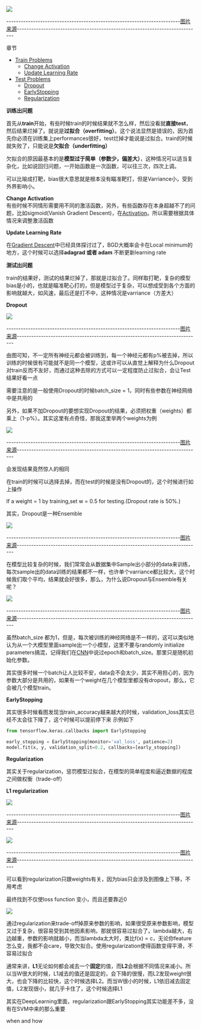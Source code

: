 ![](https://github.com/sherlcok314159/ML/blob/main/Images/Recipe_for_DNN.jpg)

------------------------------------------------------------------------[图片来源](https://www.youtube.com/watch?v=xki61j7z-30&list=PLJV_el3uVTsPy9oCRY30oBPNLCo89yu49&index=17&ab_channel=Hung-yiLee)----------------------------------------------------------------------------


章节
- [Train Problems](#train)
    - [Change Activation](#activation)
    - [Update Learning Rate](#lr)
- [Test Problems](#test)
    - [Dropout](#drop)
    - [EarlyStopping](#stop)
    - [Regularization](#regular)

**<div id='train'>训练出问题</div>**

首先从**train**开始，有些时候train的时候结果就不怎么样，然后没看就**直接test**，然后结果烂掉了。就说是**过拟合（overfitting）**。这个说法显然是错误的，因为首先你必须在训练集上performances很好，test烂掉才能说是过拟合。train的时候就失败了，只能说是**欠拟合（underfitting）**

欠拟合的原因最基本的是**模型过于简单（参数少，偏差大）**，这种情况可以适当复杂化，比如说回归问题，一开始函数是一次函数，可以往三次，四次上调。

可以比喻成打靶，bias很大意思就是根本没有瞄准靶打，但是Varriance小，受到外界影响小。

**<div id='activation'>Change Activation</div>**
有些时候不同情形需要用不同的激活函数，另外，有些函数存在本身超越不了的问题，比如sigmoid(Vanish Gradient Descent)，在[Activation](../NN/activation.md)。所以需要根据具体情况来调整激活函数


**<div id='lr'>Update Learning Rate</div>**

在[Gradient Descent](../optimization/GD.md)中已经具体探讨过了，BGD大概率会卡在Local minimum的地方，这个时候可以选择**adagrad 或者 adam** 不断更新learning rate

**<div id='test'>测试出问题</div>**

train的结果好，测试的结果烂掉了，那就是过拟合了。同样取打靶，复杂的模型bias是小的，也就是瞄准靶心打的，但是模型过于复杂，可以想成受到各个方面的影响就越大，如风速，最后还是打不中，这种情况是varriance（方差大）

**<div id='drop'>Dropout</div>**

![](https://github.com/sherlcok314159/ML/blob/main/Images/dropout.png)

------------------------------------------------------------------------[图片来源](https://www.youtube.com/watch?v=xki61j7z-30&list=PLJV_el3uVTsPy9oCRY30oBPNLCo89yu49&index=17&ab_channel=Hung-yiLee)----------------------------------------------------------------------------

由图可知，不一定所有神经元都会被训练到，每一个神经元都有p%被去掉，所以训练的时候很有可能就不是同一个模型，这或许可以从直觉上解释为什么Dropout对train反而不友好，而通过这种去除的方式可以一定程度防止过拟合，会让Test结果好看一点

需要注意的是一般使用Dropout的时候batch_size = 1，同时有些参数在神经网络中是共用的

另外，如果不加Dropout的要想实现Dropout的结果，必须把权重（weights）都乘上（1-p%）。其实这里有点奇怪，那我这里举两个weights为例

![](https://github.com/sherlcok314159/ML/blob/main/Images/Dropout.jpg)

------------------------------------------------------------------------[图片来源](https://www.youtube.com/watch?v=xki61j7z-30&list=PLJV_el3uVTsPy9oCRY30oBPNLCo89yu49&index=17&ab_channel=Hung-yiLee)----------------------------------------------------------------------------

会发现结果竟然惊人的相同

在train的时候可以选择去掉，而在test的时候是没有Dropout的，这个时候进行如上操作

If a weight = 1 by training,set w = 0.5 for testing.(Dropout rate is 50%.)

其实，Dropout是一种Ensemble


![](https://github.com/sherlcok314159/ML/blob/main/Images/dropout_ensemble.png)

------------------------------------------------------------------------[图片来源](https://www.youtube.com/watch?v=xki61j7z-30&list=PLJV_el3uVTsPy9oCRY30oBPNLCo89yu49&index=17&ab_channel=Hung-yiLee)----------------------------------------------------------------------------

在模型比较复杂的时候，我们常常会从数据集中Sample出小部分的data来训练，每次sample出的data训练的结果都不一样，也许单个varriance都比较大，这个时候我们取个平均，结果就会好很多，那么，为什么说Dropout与Ensemble有关呢？

![](https://github.com/sherlcok314159/ML/blob/main/Images/dropout_2.jpg)

------------------------------------------------------------------------[图片来源](https://www.youtube.com/watch?v=xki61j7z-30&list=PLJV_el3uVTsPy9oCRY30oBPNLCo89yu49&index=17&ab_channel=Hung-yiLee)----------------------------------------------------------------------------

虽然batch_size 都为1，但是，每次被训练的神经网络是不一样的，这可以类似地认为从一个大模型里面sample出一个小模型，这里不要与randomly initialize parameters搞混，记得我们在[CNN](CNN/cnn.md)中说过epoch和batch_size。那里只是随机初始化参数。

其实很多时候一个batch让人比较不安，data会不会太少，其实不用担心的，因为参数大部分是共用的，如果有一个weight在几个模型里都没有dropout，那么，它会被几个模型train。


**<div id='stop'>EarlyStopping</div>**

其实很多时候看图发现当train_accuracy越来越大的时候，validation_loss其实已经不太会往下降了，这个时候可以提前停下来
示例如下

```python
from tensorflow.keras.callbacks import EarlyStopping

early_stopping = EarlyStopping(monitor='val_loss', patience=2)
model.fit(x, y, validation_split=0.2, callbacks=[early_stopping])
```

**<div id='regular'>Regularization</div>**

其实关于regularization，惩罚模型过拟合，在模型的简单程度和逼近数据的程度之间做权衡（trade-off）

**L1 regularization**

![](https://github.com/sherlcok314159/ML/blob/main/Images/l1.jpg)

------------------------------------------------------------------------[图片来源](https://www.youtube.com/watch?v=xki61j7z-30&list=PLJV_el3uVTsPy9oCRY30oBPNLCo89yu49&index=17&ab_channel=Hung-yiLee)----------------------------------------------------------------------------

![](https://github.com/sherlcok314159/ML/blob/main/Images/l2.png)

------------------------------------------------------------------------[图片来源](https://www.youtube.com/watch?v=xki61j7z-30&list=PLJV_el3uVTsPy9oCRY30oBPNLCo89yu49&index=17&ab_channel=Hung-yiLee)----------------------------------------------------------------------------

可以看到regularization只跟weights有关，因为bias只会涉及到图像上下移，不用考虑

最终找到不仅使loss function 变小，而且还要靠近0

![](https://github.com/sherlcok314159/ML/blob/main/Images/trade_off.jpg)

通过regularization来trade-off掉原来参数的影响，如果很受原来参数影响，模型又过于复杂，很容易受到其他因素影响，那就很容易过拟合了。lambda越大，右边越重，参数的影响就越小，而当lambda太大时，类比f(x) = c，无论你feature怎么变，我都不会care，导致欠拟合。使用regularization使得函数变得平滑，不容易过拟合

通常来讲，**L1**无论如何都会减去一个**固定**的值，而**L2**会根据不同情况来减小。所以当W很大的时候，L1减去的值还是固定的，会下降的很慢，而L2发现weight很大，也会下降的比较快，这个时候选择L2。而当W很小的时候，L1依旧减去固定值，L2发现很小，就几乎卡住了，这个时候选择L1

其实在DeepLearning里面，regularization跟EarlyStopping其实功能差不多，没有在SVM中来的那么重要

when and how
